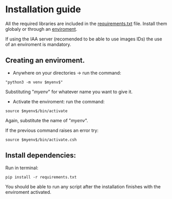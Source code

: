 # Installation guide

All the required libraries are included in the [requirements.txt](../requirements.txt) file. Install them globaly or through an [enviroment](#creating-an-enviroment). 

If using the IAA server (recomended to be able to use images IDs) the use of an enviroment is mandatory. 

## Creating an enviroment. 

- Anywhere on your directories -> run the command: 
```shell
"python3 -m venv $myenv$"
```
Substituting "$myenv$" for whatever name you want to give it. 
- Activate the enviroment: run the command: 
```shell
source $myenv$/bin/activate
```
Again, substitute the name of "$myenv$". 

If the previous command raises an error try: 
```shell
source $myenv$/bin/activate.csh
```

## Install dependencies: 
Run in terminal:
```shell
pip install -r requirements.txt
```

You should be able to run any script after the installation finishes with the enviroment activated. 